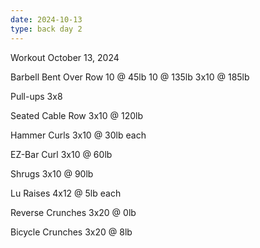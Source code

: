 ```yaml
---
date: 2024-10-13
type: back day 2
---
```

Workout October 13, 2024

Barbell Bent Over Row
10 @ 45lb
10 @ 135lb
3x10 @ 185lb

Pull-ups
3x8

Seated Cable Row
3x10 @ 120lb

Hammer Curls
3x10 @ 30lb each

EZ-Bar Curl
3x10 @ 60lb

Shrugs
3x10 @ 90lb

Lu Raises
4x12 @ 5lb each

Reverse Crunches
3x20 @ 0lb

Bicycle Crunches
3x20 @ 8lb